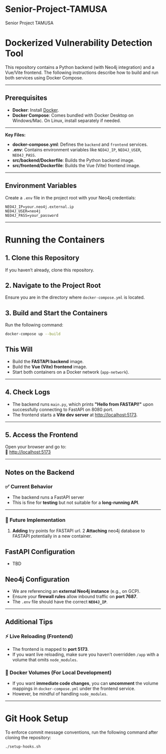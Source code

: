 # Senior-Project-TAMUSA
Senior Project TAMUSA

# Dockerized Vulnerability Detection Tool

This repository contains a Python backend (with Neo4j integration) and a Vue/Vite frontend. The following instructions describe how to build and run both services using Docker Compose.

---

## Prerequisites

- **Docker**: Install [Docker](https://docs.docker.com/get-docker/).
- **Docker Compose**: Comes bundled with Docker Desktop on Windows/Mac. On Linux, install separately if needed.

---


**Key Files:**

- **docker-compose.yml**: Defines the `backend` and `frontend` services.
- **.env**: Contains environment variables like `NEO4J_IP`, `NEO4J_USER`, `NEO4J_PASS`.
- **src/backend/Dockerfile**: Builds the Python backend image.
- **src/frontend/Dockerfile**: Builds the Vue (Vite) frontend image.

---

## Environment Variables

Create a `.env` file in the project root with your Neo4j credentials:

```env
NEO4J_IP=your.neo4j.external.ip
NEO4J_USER=neo4j
NEO4J_PASS=your_password
```
---

# Running the Containers

## 1. Clone this Repository
If you haven’t already, clone this repository.  

## 2. Navigate to the Project Root
Ensure you are in the directory where `docker-compose.yml` is located.  

## 3. Build and Start the Containers
Run the following command:  

```bash
docker-compose up --build
```
## This Will
- Build the **FASTAPI backend** image.  
- Build the **Vue (Vite) frontend** image.  
- Start both containers on a Docker network (`app-network`).  

---

## 4. Check Logs
- The backend runs `main.py`, which prints **"Hello from FASTAPI!"** upon successfully connecting to FastAPI on 8080 port.  
- The frontend starts a **Vite dev server** at [http://localhost:5173](http://localhost:5173).

---

## 5. Access the Frontend
Open your browser and go to:  
🔗 [http://localhost:5173](http://localhost:5173)

---

## Notes on the Backend

### ✅ Current Behavior
- The backend runs a FastAPI server  
- This is fine for **testing** but not suitable for a **long-running API**.

---

### 🔄 Future Implementation
1. **Adding** try points for FASTAPI url.
2 **Attaching** neo4j database to FASTAPI potentially in a new container.

## FastAPI Configuration
- TBD

## Neo4j Configuration
- We are referencing an **external Neo4j instance** (e.g., on GCP).  
- Ensure your **firewall rules** allow inbound traffic on **port 7687**.  
- The `.env` file should have the correct **`NEO4J_IP`**.  

---

## Additional Tips

### ⚡ Live Reloading (Frontend)
- The frontend is mapped to **port 5173**.  
- If you want live reloading, make sure you haven’t overridden `/app` with a volume that omits `node_modules`.  

### 📁 Docker Volumes (For Local Development)
- If you want **immediate code changes**, you can **uncomment** the volume mappings in `docker-compose.yml` under the frontend service.  
- However, be mindful of handling `node_modules`.  

---

# Git Hook Setup
To enforce commit message conventions, run the following command after cloning the repository:

```bash
./setup-hooks.sh

